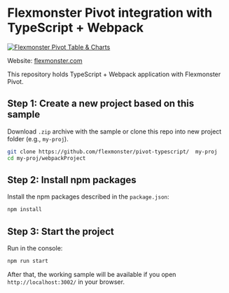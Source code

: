 # Flexmonster Pivot integration with TypeScript + Webpack

[![Flexmonster Pivot Table & Charts](https://s3.amazonaws.com/flexmonster/github/fm-github-cover.png)](https://www.flexmonster.com/?r=rm_typescript)

Website: [flexmonster.com](https://www.flexmonster.com/?r=rm_typescript)

This repository holds TypeScript + Webpack application with Flexmonster Pivot.

## Step 1: Create a new project based on this sample

Download `.zip` archive with the sample or clone this repo into new project folder (e.g., `my-proj`).

```bash
git clone https://github.com/flexmonster/pivot-typescript/  my-proj
cd my-proj/webpackProject
```

## Step 2: Install npm packages

Install the npm packages described in the `package.json`:

```bash
npm install
```

## Step 3: Start the project

Run in the console:

```bash
npm run start
```

After that, the working sample will be available if you open `http://localhost:3002/` in your browser.
